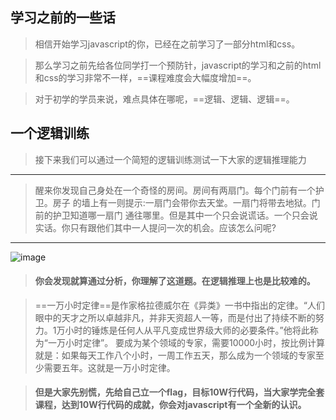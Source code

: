 ## 学习之前的一些话
> 相信开始学习javascript的你，已经在之前学习了一部分html和css。

>那么学习之前先给各位同学打一个预防针，javascript的学习和之前的html和css的学习非常不一样，==课程难度会大幅度增加==。

> 对于初学的学员来说，难点具体在哪呢，==逻辑、逻辑、逻辑==。

## 一个逻辑训练
> 接下来我们可以通过一个简短的逻辑训练测试一下大家的逻辑推理能力

---
> 醒来你发现自己身处在一个奇怪的房间。房间有两扇门。每个门前有一个护卫。房子
    的墙上有一则提示:一扇门会带你去天堂。一扇门将带去地狱。门前的护卫知道哪一扇门
    通往哪里。但是其中一个只会说谎话。一个只会说实话。你只有跟他们其中一人提问一次的机会。应该怎么问呢? 

---
![image](http://m.qpic.cn/psb?/V13wE8sQ3E7a4s/ZMzgKr9ddVLrP15U.DSbAkow26asPzm9EN1TRdWmX6I!/b/dL4AAAAAAAAA&bo=SgMOAgAAAAADB2c!&rf=viewer_4&t=5)


> #### 你会发现就算通过分析，你理解了这道题。在逻辑推理上也是比较难的。

> ==一万小时定律==是作家格拉德威尔在《异类》一书中指出的定律。“人们眼中的天才之所以卓越非凡，并非天资超人一等，而是付出了持续不断的努力。1万小时的锤炼是任何人从平凡变成世界级大师的必要条件。”他将此称为“一万小时定律”。
要成为某个领域的专家，需要10000小时，按比例计算就是：如果每天工作八个小时，一周工作五天，那么成为一个领域的专家至少需要五年。这就是一万小时定律。

> #### 但是大家先别慌，先给自己立一个flag，目标10W行代码，当大家学完全套课程，达到10W行代码的成就，你会对javascript有一个全新的认识。